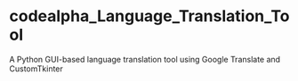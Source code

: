 # codealpha_Language_Translation_Tool
A Python GUI-based language translation tool using Google Translate and CustomTkinter
